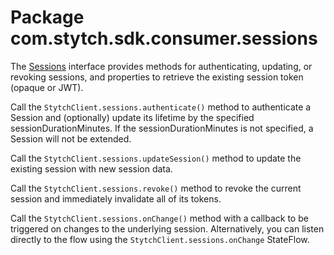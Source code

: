 # Package com.stytch.sdk.consumer.sessions
The [Sessions](Sessions.kt) interface provides methods for authenticating, updating, or revoking sessions, and properties to retrieve the existing session token (opaque or JWT).

Call the `StytchClient.sessions.authenticate()` method to authenticate a Session and (optionally) update its lifetime by the specified sessionDurationMinutes. If the sessionDurationMinutes is not specified, a Session will not be extended.

Call the `StytchClient.sessions.updateSession()` method to update the existing session with new session data.

Call the `StytchClient.sessions.revoke()` method to revoke the current session and immediately invalidate all of its tokens.

Call the `StytchClient.sessions.onChange()` method with a callback to be triggered on changes to the underlying session. Alternatively, you can listen directly to the flow using the `StytchClient.sessions.onChange` StateFlow.
